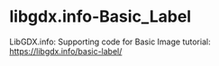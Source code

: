 # libgdx.info-Basic_Label
LibGDX.info: Supporting code for Basic Image tutorial: https://libgdx.info/basic-label/
